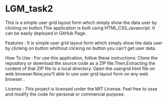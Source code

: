 # LGM_task2
This is a simple user grid layout form which simply show the data user by clicking on button.This application is built using HTML,CSS,Javascript. It can be easily deployed in GitHub Page.

Features :
It is simple user grid layout form which simply show the data user by clicking on button whithout clicking on button you can't get user data.

How To Use :
For use this application, follow these instructions: Clone the repository or download the source code as a ZIP file.Then,Extracting the content of that ZIP file to a local directory. Open the usergrid.html file on web browser.Now,you'll able to use user grid layout form on any web browser .

License :
This project is licensed under the MIT License. Feel free to usse and modify the code for personal or commercial purpose.
